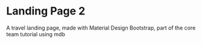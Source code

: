 # Landing Page 2

A travel landing page, made with Material Design Bootstrap, part of the core team tutorial using mdb
